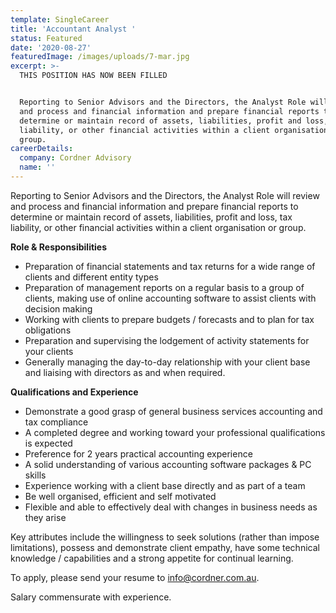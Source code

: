 ```yaml
---
template: SingleCareer
title: 'Accountant Analyst '
status: Featured
date: '2020-08-27'
featuredImage: /images/uploads/7-mar.jpg
excerpt: >-
  THIS POSITION HAS NOW BEEN FILLED


  Reporting to Senior Advisors and the Directors, the Analyst Role will review
  and process and financial information and prepare financial reports to
  determine or maintain record of assets, liabilities, profit and loss, tax
  liability, or other financial activities within a client organisation or
  group.
careerDetails:
  company: Cordner Advisory
  name: ''
---
```

Reporting to Senior Advisors and the Directors, the Analyst Role will review and process and financial information and prepare financial reports to determine or maintain record of assets, liabilities, profit and loss, tax liability, or other financial activities within a client organisation or group.

**Role & Responsibilities**  

* Preparation of financial statements and tax returns for a wide range of clients and different entity types
* Preparation of management reports on a regular basis to a group of clients, making use of online accounting software to assist clients with decision making
* Working with clients to prepare budgets / forecasts and to plan for tax obligations
* Preparation and supervising the lodgement of activity statements for your clients
* Generally managing the day-to-day relationship with your client base and liaising with directors as and when required.

**Qualifications and Experience**

* Demonstrate a good grasp of general business services accounting and tax compliance 
* A completed degree and working toward your professional qualifications is expected
* Preference for 2 years practical accounting experience
* A solid understanding of various accounting software packages & PC skills
* Experience working with a client base directly and as part of a team
* Be well organised, efficient and self motivated 
* Flexible and able to effectively deal with changes in business needs as they arise

Key attributes include the willingness to seek solutions (rather than impose limitations), possess and demonstrate client empathy, have some technical knowledge / capabilities and a strong appetite for continual learning.

To apply, please send your resume to info@cordner.com.au.

Salary commensurate with experience.
